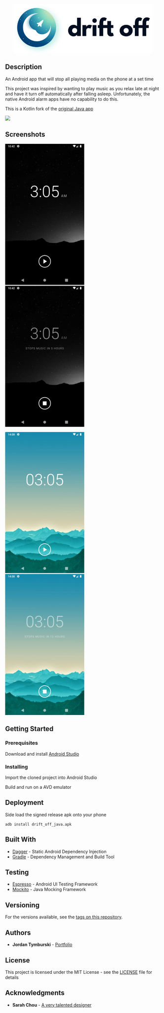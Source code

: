 <div align=center>
<img src="exports/driftoff.png" width="450px">
</div>



## Description

An Android app that will stop all playing media on the phone at a set time

This project was inspired by wanting to play music as you relax late at night and have it turn off automatically after falling asleep. Unfortunately, the native Android alarm apps have no capability to do this.

This is a Kotlin fork of the <a href="https://github.com/jtymburski/drift-off-java">original Java app</a>

<a href="https://source.android.com/setup/start/build-numbers" alt="Android Build">
    <img src="https://img.shields.io/badge/android-6.0%2B-blue.svg" /></a>

## Screenshots

<img src="exports/dark_off.jpg" width="256"> <img src="exports/dark_active.jpg" width="256">

<img src="exports/light_off.jpg" width="256"> <img src="exports/light_active.jpg" width="256">

## Getting Started

### Prerequisites

Download and install [Android Studio](https://developer.android.com/studio/)

### Installing

Import the cloned project into Android Studio

Build and run on a AVD emulator

## Deployment

Side load the signed release apk onto your phone
```
adb install drift_off_java.apk
```

## Built With

* [Dagger](https://dagger.dev) - Static Android Dependency Injection
* [Gradle](https://gradle.org) - Dependency Management and Build Tool

## Testing

* [Espresso](https://developer.android.com/training/testing/espresso/) - Android UI Testing Framework
* [Mockito](https://site.mockito.org) - Java Mocking Framework

## Versioning

For the versions available, see the [tags on this repository](https://github.com/jtymburski/drift-off-java/tags). 

## Authors

* **Jordan Tymburski** - [Portfolio](https://jordantymburski.com/)

## License

This project is licensed under the MIT License - see the [LICENSE](LICENSE) file for details

## Acknowledgments

* **Sarah Chou** - [A very talented designer](https://sarahchou.com/)
